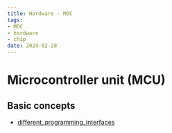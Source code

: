 ```yaml
---
title: Hardware - MOC
tags:
- MOC
- hardware
- chip
date: 2024-02-28
---
```


# Microcontroller unit (MCU)

## Basic concepts

* [different_programming_interfaces](computer_sci/hardware/MCU/different_programming_interfaces.md)
